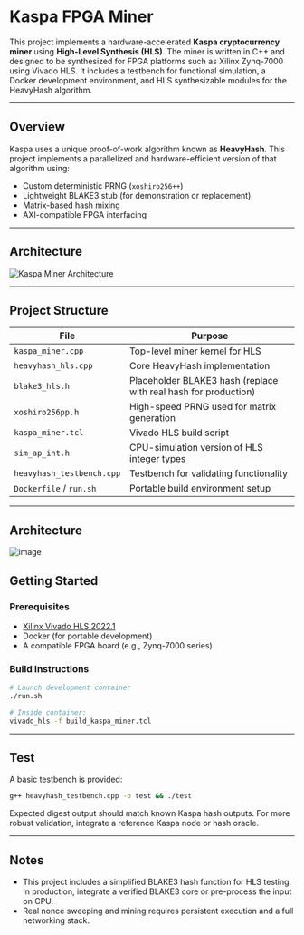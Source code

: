 # Kaspa FPGA Miner

This project implements a hardware-accelerated **Kaspa cryptocurrency miner** using **High-Level Synthesis (HLS)**. The miner is written in C++ and designed to be synthesized for FPGA platforms such as Xilinx Zynq-7000 using Vivado HLS. It includes a testbench for functional simulation, a Docker development environment, and HLS synthesizable modules for the HeavyHash algorithm.

---

## Overview

Kaspa uses a unique proof-of-work algorithm known as **HeavyHash**. This project implements a parallelized and hardware-efficient version of that algorithm using:

- Custom deterministic PRNG (`xoshiro256++`)
- Lightweight BLAKE3 stub (for demonstration or replacement)
- Matrix-based hash mixing
- AXI-compatible FPGA interfacing

---

## Architecture

![Kaspa Miner Architecture](kaspa_miner_architecture.png)

---

## Project Structure

| File | Purpose |
|------|---------|
| `kaspa_miner.cpp` | Top-level miner kernel for HLS |
| `heavyhash_hls.cpp` | Core HeavyHash implementation |
| `blake3_hls.h` | Placeholder BLAKE3 hash (replace with real hash for production) |
| `xoshiro256pp.h` | High-speed PRNG used for matrix generation |
| `kaspa_miner.tcl` | Vivado HLS build script |
| `sim_ap_int.h` | CPU-simulation version of HLS integer types |
| `heavyhash_testbench.cpp` | Testbench for validating functionality |
| `Dockerfile` / `run.sh` | Portable build environment setup |

---
## Architecture

![image](https://github.com/user-attachments/assets/048c26b1-4eeb-4021-ac81-271015a93f96)

## Getting Started

### Prerequisites

- [Xilinx Vivado HLS 2022.1](https://www.xilinx.com/)
- Docker (for portable development)
- A compatible FPGA board (e.g., Zynq-7000 series)

### Build Instructions

```bash
# Launch development container
./run.sh

# Inside container:
vivado_hls -f build_kaspa_miner.tcl
```

---

## Test

A basic testbench is provided:

```bash
g++ heavyhash_testbench.cpp -o test && ./test
```

Expected digest output should match known Kaspa hash outputs. For more robust validation, integrate a reference Kaspa node or hash oracle.

---

## Notes

- This project includes a simplified BLAKE3 hash function for HLS testing. In production, integrate a verified BLAKE3 core or pre-process the input on CPU.
- Real nonce sweeping and mining requires persistent execution and a full networking stack.

